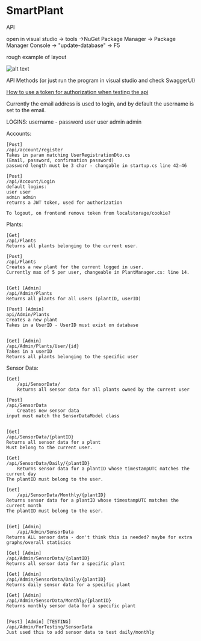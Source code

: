 # SmartPlant
API

open in visual studio -> tools ->NuGet Package Manager -> Package Manager Console -> "update-database" -> F5

rough example of layout

![alt text](https://i.imgur.com/Kpu1YoR.png)



API Methods (or just run the program in visual studio and check SwaggerUI)

<a href="https://gfycat.com/vagueacademicferret">How to use a token for authorization when testing the api</a>

Currently the email address is used to login, and by default the username is set to the email.

LOGINS: username - password
user user
admin admin


Accounts:

	[Post]
	/api/account/register
	Takes in param matching UserRegistrationDto.cs
	(Email, password, confirmation password)
	password length must be 3 char - changable in startup.cs line 42-46
	
	[Post]
	/api/Account/Login
	default logins: 
	user user
	admin admin
	returns a JWT token, used for authorization

	To logout, on frontend remove token from localstorage/cookie?


Plants:

	[Get]
	/api/Plants
	Returns all plants belonging to the current user.	

	[Post]
	/api/Plants
	Creates a new plant for the current logged in user.
	Currently max of 5 per user, changeable in PlantManager.cs: line 14.


	[Get] [Admin]
	/api/Admin/Plants	
	Returns all plants for all users (plantID, userID)
	
	[Post] [Admin]
	api/Admin/Plants
	Creates a new plant
	Takes in a UserID - UserID must exist on database


	[Get] [Admin]
	/api/Admin/Plants/User/{id}
	Takes in a userID
	Returns all plants belonging to the specific user

		

Sensor Data:
	

	[Get]
        /api/SensorData/
        Returns all sensor data for all plants owned by the current user
	
	[Post]
	/api/SensorData
        Creates new sensor data
	input must match the SensorDataModel class

	
	[Get]
	/api/SensorData/{plantID}
	Returns all sensor data for a plant 
	Must belong to the current user.
	
 	[Get]
	/api/SensorData/Daily/{plantID}
        Returns sensor data for a plantID whose timestampUTC matches the current day
	The plantID must belong to the user.

	[Get]
        /api/SensorData/Monthly/{plantID}
	Returns sensor data for a plantID whose timestampUTC matches the current month
	The plantID must belong to the user.
	

	[Get] [Admin]
        /api/Admin/SensorData
	Returns ALL sensor data - don't think this is needed? maybe for extra graphs/overall statisics
	
	[Get] [Admin]
	/api/Admin/SensorData/{plantID}	
	Returns all sensor data for a specific plant

	[Get] [Admin]
	/api/Admin/SensorData/Daily/{plantID}
	Returns daily sensor data for a specific plant

	[Get] [Admin]
	/api/Admin/SensorData/Monthly/{plantID}
	Returns monthly sensor data for a specific plant


	[Post] [Admin] [TESTING]
	/api/Admin/ForTesting/SensorData
	Just used this to add sensor data to test daily/monthly 
	
	











	
